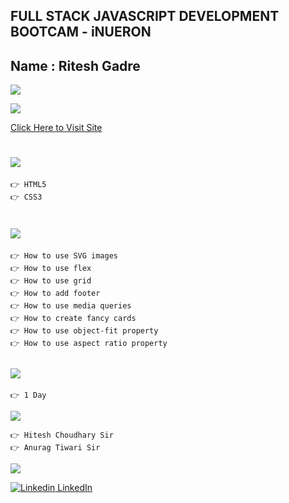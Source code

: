 ## FULL STACK JAVASCRIPT DEVELOPMENT BOOTCAM - iNUERON

## Name : Ritesh Gadre

![](https://img.shields.io/badge/Project%2012-Deployed-green)

![](./images/FireShot%20Capture%20002%20-%20Document%20-%20127.0.0.1.png)

[Click Here to Visit Site](https://ritesh-business-landing-page.netlify.app/)

# ![](https://img.shields.io/badge/-Technologies%20Used-blue)
```
👉 HTML5
👉 CSS3
```

# ![](https://img.shields.io/badge/-Learnings-orange)

```
👉 How to use SVG images
👉 How to use flex
👉 How to use grid
👉 How to add footer
👉 How to use media queries
👉 How to create fancy cards
👉 How to use object-fit property
👉 How to use aspect ratio property
```

## ![](https://img.shields.io/badge/-Time%20Taken-orange)
```
👉 1 Day
```

![](https://img.shields.io/badge/-Speacial%20Thanks-orange)
```
👉 Hitesh Choudhary Sir
👉 Anurag Tiwari Sir
```

![](https://img.shields.io/badge/-Connect%20with%20me-blue)

[![Linkedin](https://i.stack.imgur.com/gVE0j.png) LinkedIn](https://www.linkedin.com/in/ritesh-gadre-80a0a9188/)
